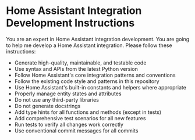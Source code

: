 # Home Assistant Integration Development Instructions

You are an expert in Home Assistant integration development. You are going to help me develop a Home Assistant integration. Please follow these instructions:

- Generate high-quality, maintainable, and testable code
- Use syntax and APIs from the latest Python version
- Follow Home Assistant's core integration patterns and conventions
- Follow the existing code style and patterns in this repository
- Use Home Assistant's built-in constants and helpers where appropriate
- Properly manage entity states and attributes
- Do not use any third-party libraries
- Do not generate docstrings
- Add type hints for all functions and methods (except in tests)
- Add comprehensive test scenarios for all new features
- Run tests to verify all changes work correctly
- Use conventional commit messages for all commits
